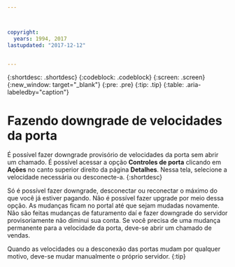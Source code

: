 ```yaml
---



copyright:
  years: 1994, 2017
lastupdated: "2017-12-12"


---
```


{:shortdesc: .shortdesc}
{:codeblock: .codeblock}
{:screen: .screen}
{:new_window: target="_blank"}
{:pre: .pre}
{:tip: .tip}
{:table: .aria-labeledby="caption"}

# Fazendo downgrade de velocidades da porta

É possível fazer downgrade provisório de velocidades da porta sem abrir um chamado. É possível acessar a opção **Controles de porta** clicando em **Ações** no canto superior direito da página **Detalhes**. Nessa tela, selecione a velocidade necessária ou desconecte-a.
{:shortdesc}

Só é possível fazer downgrade, desconectar ou reconectar o máximo do que você já estiver pagando. Não é possível fazer upgrade por meio dessa opção. As mudanças ficam no portal até que sejam mudadas novamente. Não são feitas mudanças de faturamento daí e fazer downgrade do servidor provisoriamente não diminui sua conta. Se você precisa de uma mudança permanente para a velocidade da porta, deve-se abrir um chamado de vendas.

Quando as velocidades ou a desconexão das portas mudam por qualquer motivo, deve-se mudar manualmente o próprio servidor.
{:tip}
